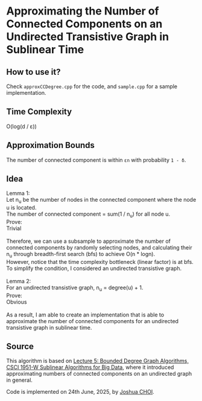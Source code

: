 # Approximating the Number of Connected Components on an Undirected Transistive Graph in Sublinear Time

## How to use it?
Check `approxCCDegree.cpp` for the code, and `sample.cpp` for a sample implementation.

## Time Complexity
O(log(d / ε))

## Approximation Bounds
The number of connected component is within `εn` with probability `1 - δ`.

## Idea
Lemma 1:<br>
Let n<sub>u</sub> be the number of nodes in the connected component where the node u is located.<br>
The number of connected component = sum(1 / n<sub>u</sub>) for all node u.<br>
Prove:<br>
Trivial<br><br>
Therefore, we can use a subsample to approximate the number of connected components by randomly selecting nodes, and calculating their n<sub>u</sub> through breadth-first search (bfs) to achieve O(n * logn).<br>
However, notice that the time complexity bottleneck (linear factor) is at bfs.<br>
To simplify the condition, I considered an undirected transistive graph.<br><br>
Lemma 2:<br>
For an undirected transistive graph, n<sub>u</sub> = degree(u) + 1.<br>
Prove:<br>
Obvious<br><br>
As a result, I am able to create an implementation that is able to approximate the number of connected components for an undirected transistive graph in sublinear time.

## Source
This algorithm is based on [Lecture 5: Bounded Degree Graph Algorithms, CSCI 1951-W Sublinear Algorithms for Big Data](https://cs.brown.edu/courses/csci1951-w/lec/lec%205%20notes.pdf), where it introduced approximating numbers of connected components on an undirected graph in general.

Code is implemented on 24th June, 2025, by [Joshua CHOI](https://joshuasyss.github.io/).

